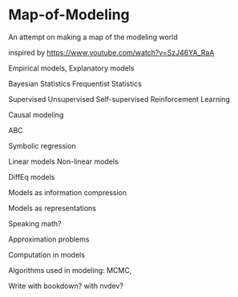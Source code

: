 # Map-of-Modeling
An attempt on making a map of the modeling world


inspired by https://www.youtube.com/watch?v=SzJ46YA_RaA

Empirical models, Explanatory models

Bayesian Statistics
Frequentist Statistics

Supervised Unsupervised Self-supervised Reinforcement Learning

Causal modeling

ABC

Symbolic regression

Linear models
Non-linear models

DiffEq models

Models as information compression

Models as representations

Speaking math?

Approximation problems

Computation in models

Algorithms used in modeling: MCMC, 

Write with bookdown? with nvdev?

